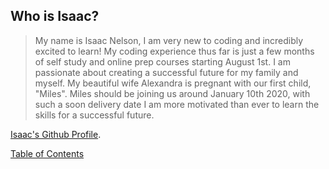 ## Who is Isaac?
 > My name is Isaac Nelson, I am very new to coding and incredibly excited to learn! My coding experience thus far is just a few months of self study and online prep courses starting August 1st. I am passionate about creating a successful future for my family and myself. My beautiful wife Alexandra is pregnant with our first child, "Miles". Miles should be joining us around January 10th 2020, with such a soon delivery date I am more motivated than ever to learn the skills for a successful future.

[Isaac's Github Profile](https://github.com/ISAACLNELSON).





[Table of Contents](README.md)
